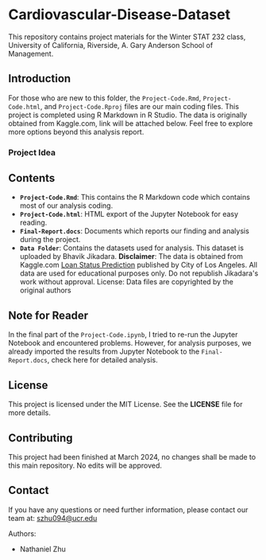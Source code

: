 # Cardiovascular-Disease-Dataset
This repository contains project materials for the Winter STAT 232 class, University of California, Riverside, A. Gary Anderson School of Management. 

## Introduction
For those who are new to this folder, the `Project-Code.Rmd`, `Project-Code.html`, and `Project-Code.Rproj` files are our main coding files. This project is completed using R Markdown in R Studio. The data is originally obtained from Kaggle.com, link will be attached below. Feel free to explore more options beyond this analysis report.

### Project Idea


## Contents
- **`Project-Code.Rmd`**: This contains the R Markdown code which contains most of our analysis coding.
- **`Project-Code.html`**: HTML export of the Jupyter Notebook for easy reading.
- **`Final-Report.docs`**: Documents which reports our finding and analysis during the project.
- **`Data Folder`**: Contains the datasets used for analysis. This dataset is uploaded by Bhavik Jikadara. **Disclaimer**: The data is obtained from Kaggle.com [Loan Status Prediction](https://www.kaggle.com/datasets/bhavikjikadara/loan-status-prediction/code) published by City of Los Angeles. All data are used for educational purposes only. Do not republish Jikadara's work without approval. License: Data files are copyrighted by the original authors

## Note for Reader
In the final part of the `Project-Code.ipynb`, I tried to re-run the Jupyter Notebook and encountered problems. However, for analysis purposes, we already imported the results from Jupyter Notebook to the `Final-Report.docs`, check here for detailed analysis.

## License
This project is licensed under the MIT License. See the **LICENSE** file for more details.

## Contributing
This project had been finished at March 2024, no changes shall be made to this main repository. No edits will be approved.

## Contact
If you have any questions or need further information, please contact our team at: szhu094@ucr.edu

Authors:
- Nathaniel Zhu
